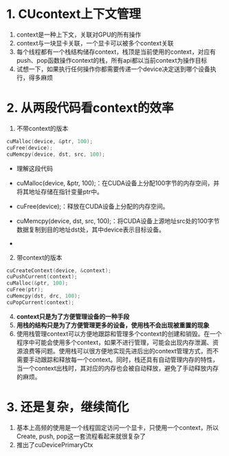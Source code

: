 # 1. CUcontext上下文管理
1. context是一种上下文，关联对GPU的所有操作
2. context与一块显卡关联，一个显卡可以被多个context关联
3. 每个线程都有一个栈结构储存context，栈顶是当前使用的context，对应有push、pop函数操作context的栈，所有api都以当前context为操作目标
4. 试想一下，如果执行任何操作你都需要传递一个device决定送到哪个设备执行，得多麻烦

# 2. 从两段代码看context的效率
1. 不带context的版本
```cpp
cuMalloc(device, &ptr, 100); 
cuFree(device);
cuMemcpy(device, dst, src, 100);
```
- 理解这段代码
- cuMalloc(device, &ptr, 100);：在CUDA设备上分配100字节的内存空间，并将其地址存储在指针变量ptr中。

- cuFree(device);：释放在CUDA设备上分配的内存空间。

- cuMemcpy(device, dst, src, 100);：将CUDA设备上源地址src处的100字节数据复制到目的地址dst处，其中device表示目标设备。
- 
2. 带context的版本
```cpp
cuCreateContext(device, &context);
cuPushCurrent(context);
cuMalloc(&ptr, 100);
cuFree(ptr);
cuMemcpy(dst, drc, 100);
cuPopCurrent(context);
```

4. **context只是为了方便管理设备的一种手段**
5. **用栈的结构只是为了方便管理更多的设备，使用栈不会出现被重置的现象**
6. 使用栈管理context可以方便地跟踪和管理多个context的创建和销毁。在一个程序中可能会使用多个context，如果不进行管理，可能会出现内存泄漏、资源浪费等问题。使用栈可以很方便地实现先进后出的context管理方式，而不需要手动跟踪和释放每一个context。同时，栈还具有自动管理内存的特性，当一个context出栈时，其对应的内存也会被自动释放，避免了手动释放内存的麻烦。

# 3. 还是复杂，继续简化
1. 基本上高频的使用是一个线程固定访问一个显卡，只使用一个context，所以Create, push, pop这一套流程看起来就很复杂了
2. 推出了cuDevicePrimaryCtx